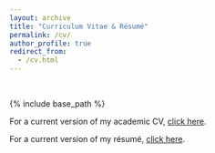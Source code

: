 ```yaml
---
layout: archive
title: "Curriculum Vitae & Résumé"
permalink: /cv/
author_profile: true
redirect_from:
  - /cv.html
---
```

<br>

{% include base_path %}

For a current version of my academic CV, [click here](/files/AlirezaMarahel_CV.pdf).

For a current version of my résumé, [click here](/files/AlirezaMarahel_Resume.pdf).